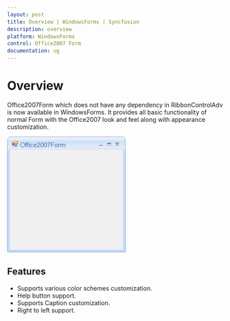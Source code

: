 ```yaml
---
layout: post
title: Overview | WindowsForms | Syncfusion
description: overview
platform: WindowsForms
control: Office2007 Form
documentation: ug
---
```


# Overview

Office2007Form which does not have any dependency in RibbonControlAdv is now available in WindowsForms. It provides all basic functionality of normal Form with the Office2007 look and feel along with appearance customization.


![](Office2007-Form_images/Office2007-Form_img1.png)

## Features

* Supports various color schemes customization.
* Help button support.
* Supports Caption customization.
* Right to left support.

 
